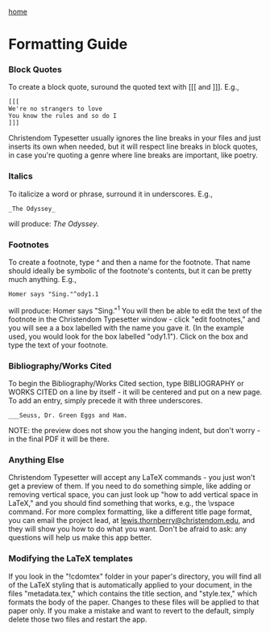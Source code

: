 [home](/README.md)
# Formatting Guide
### Block Quotes
To create a block quote, suround the quoted text with \[\[\[ and \]\]\]. E.g.,
```
[[[ 
We're no strangers to love  
You know the rules and so do I
]]]
```
Christendom Typesetter usually ignores the line breaks in your files and just inserts
its own when needed, but it will respect line breaks in block quotes,
in case you're quoting a genre where line breaks are important, like poetry.
### Italics
To italicize a word or phrase, surround it in underscores. E.g., 
```
_The Odyssey_
```
will produce: _The Odyssey_.
### Footnotes
To create a footnote, type ^ and then a name for the footnote.
That name should ideally be symbolic of the footnote's contents, 
but it can be pretty much anything. E.g., 
```
Homer says "Sing."^ody1.1
```
will produce: Homer says "Sing."<sup>1</sup>
You will then be able to edit the text of the footnote in the
Christendom Typesetter window -
click "edit footnotes," and you will see
a a box labelled with the name you gave it.
(In the example used, you would look for the box labelled "ody1.1").
Click on the box and type the text of
your footnote.
### Bibliography/Works Cited
To begin the Bibliography/Works Cited section,
type BIBLIOGRAPHY or WORKS CITED on a line by itself -
it will be centered and put on a new page. To add an entry,
simply precede it with three underscores. 
```
___Seuss, Dr. Green Eggs and Ham.
```
NOTE: the preview does not show you the hanging indent, but don't worry -
in the final PDF it will be there.
### Anything Else
Christendom Typesetter will accept any LaTeX commands - you just won't get a preview of them.
If you need to do something simple, like adding or removing vertical space,
you can just look up "how to add vertical space in LaTeX,"
and you should find something that works, e.g., the \vspace command.
For more complex formatting, like a different title page format,
you can email the project lead,
at lewis.thornberry@christendom.edu, and they will show you how to do what you want.
Don't be afraid to ask: any questions
will help us make this app better.
### Modifying the LaTeX templates
If you look in the "!cdomtex" folder in your paper's directory, 
you will find all of the LaTeX styling that is automatically applied 
to your document, in the files "metadata.tex," which contains the title
section, and "style.tex," which formats the body of the paper. Changes
to these files will be applied to that paper only. If you make a mistake
and want to revert to the default, simply delete those two files and restart the app.
